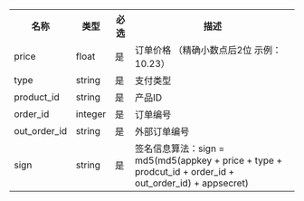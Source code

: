   <table>
    <tr>
     <th>名称</th>
     <th>类型</th>
     <th>必选</th>
     <th>描述</th>
    </tr>
    <tr>
     <td>price</td>
     <td>float</td>
     <td>是</td>
     <td>订单价格 （精确小数点后2位 示例：10.23）</td>
    </tr>
    <tr>
     <td>type</td>
     <td>string</td>
     <td>是</td>
     <td>支付类型</td>
    </tr>
    <tr>
     <td>product_id</td>
     <td>string</td>
     <td>是</td>
     <td>产品ID</td>
    </tr>
    <tr>
     <td>order_id</td>
     <td>integer</td>
     <td>是</td>
     <td>订单编号</td>
    </tr>
    <tr>
     <td>out_order_id</td>
     <td>string</td>
     <td>是</td>
     <td>外部订单编号</td>
    </tr>
    <tr>
     <td>sign</td>
     <td>string</td>
     <td>是</td>
     <td>签名信息算法：sign = md5(md5(appkey + price + type + prodcut_id + order_id + out_order_id) + appsecret)</td>
    </tr>
  </table>
